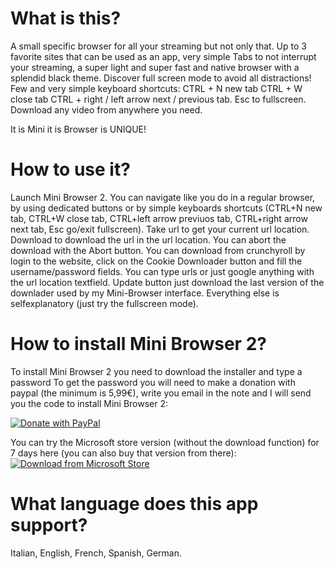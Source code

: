 # What is this?

A small specific browser for all your streaming but not only that.
Up to 3 favorite sites that can be used as an app, very simple Tabs to not interrupt your streaming, a super light and super fast and native browser with a splendid black theme.
Discover full screen mode to avoid all distractions!
Few and very simple keyboard shortcuts: CTRL + N new tab CTRL + W close tab CTRL + right / left arrow next / previous tab.
Esc to fullscreen.
Download any video from anywhere you need.

It is Mini it is Browser is UNIQUE!

# How to use it?

Launch Mini Browser 2. 
You can navigate like you do in a regular browser, by using dedicated buttons or by simple keyboards shortcuts (CTRL+N new tab, CTRL+W close tab, CTRL+left arrow previuos tab, CTRL+right arrow next tab, Esc go/exit fullscreen). 
Take url to get your current url location. 
Download to download the url in the url location. 
You can abort the download with the Abort button. 
You can download from crunchyroll by login to the website, click on the Cookie Downloader button and fill the username/password fields. 
You can type urls or just google anything with the url location textfield. 
Update button just download the last version of the downlader used by my Mini-Browser interface.
Everything else is selfexplanatory (just try the fullscreen mode).

# How to install Mini Browser 2?

To install Mini Browser 2 you need to download the installer and type a password
To get the password you will need to make a donation with paypal (the minimum is 5,99€), write you email in the note and I will send you the code to install Mini Browser 2: 

<a href="https://www.paypal.com/donate?hosted_button_id=QJBK2R2Q3Z28U">
  <img src="https://raw.githubusercontent.com/federicorosso1993/Mini-Browser-2-Release/master/paypal-donate-button.png" alt="Donate with PayPal" />
</a>

You can try the Microsoft store version (without the download function) for 7 days here (you can also buy that version from there):
<a href="ms-windows-store://pdp/?productid=9NWHW0ZJ1CS1">
  <img src="https://raw.githubusercontent.com/federicorosso1993/Mini-Browser-2-Release/master/microsoft-store.jpg" alt="Download from Microsoft Store" />
</a>

# What language does this app support?

Italian, English, French, Spanish, German.